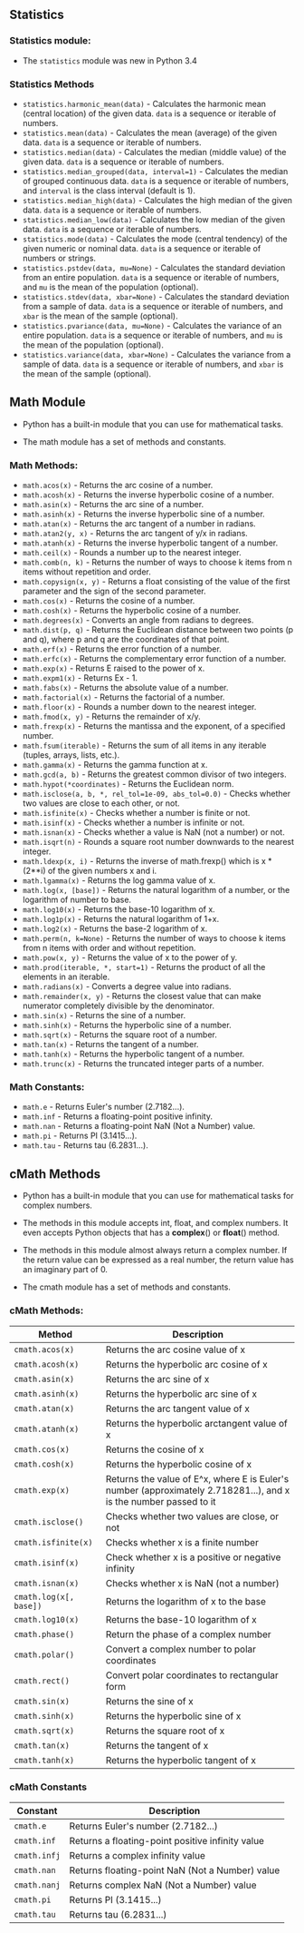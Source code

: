 
## Statistics

### Statistics module:

- The `statistics` module was new in Python 3.4 

### Statistics Methods

- `statistics.harmonic_mean(data)` - Calculates the harmonic mean (central location) of the given data. `data` is a sequence or iterable of numbers.
- `statistics.mean(data)` - Calculates the mean (average) of the given data. `data` is a sequence or iterable of numbers.
- `statistics.median(data)` - Calculates the median (middle value) of the given data. `data` is a sequence or iterable of numbers.
- `statistics.median_grouped(data, interval=1)` - Calculates the median of grouped continuous data. `data` is a sequence or iterable of numbers, and `interval` is the class interval (default is 1).
- `statistics.median_high(data)` - Calculates the high median of the given data. `data` is a sequence or iterable of numbers.
- `statistics.median_low(data)` - Calculates the low median of the given data. `data` is a sequence or iterable of numbers.
- `statistics.mode(data)` - Calculates the mode (central tendency) of the given numeric or nominal data. `data` is a sequence or iterable of numbers or strings.
- `statistics.pstdev(data, mu=None)` - Calculates the standard deviation from an entire population. `data` is a sequence or iterable of numbers, and `mu` is the mean of the population (optional).
- `statistics.stdev(data, xbar=None)` - Calculates the standard deviation from a sample of data. `data` is a sequence or iterable of numbers, and `xbar` is the mean of the sample (optional).
- `statistics.pvariance(data, mu=None)` - Calculates the variance of an entire population. `data` is a sequence or iterable of numbers, and `mu` is the mean of the population (optional).
- `statistics.variance(data, xbar=None)` - Calculates the variance from a sample of data. `data` is a sequence or iterable of numbers, and `xbar` is the mean of the sample (optional).

## Math Module

- Python has a built-in module that you can use for mathematical tasks.

- The math module has a set of methods and constants.

### Math Methods:

- `math.acos(x)` - Returns the arc cosine of a number.
- `math.acosh(x)` - Returns the inverse hyperbolic cosine of a number.
- `math.asin(x)` - Returns the arc sine of a number.
- `math.asinh(x)` - Returns the inverse hyperbolic sine of a number.
- `math.atan(x)` - Returns the arc tangent of a number in radians.
- `math.atan2(y, x)` - Returns the arc tangent of y/x in radians.
- `math.atanh(x)` - Returns the inverse hyperbolic tangent of a number.
- `math.ceil(x)` - Rounds a number up to the nearest integer.
- `math.comb(n, k)` - Returns the number of ways to choose k items from n items without repetition and order.
- `math.copysign(x, y)` - Returns a float consisting of the value of the first parameter and the sign of the second parameter.
- `math.cos(x)` - Returns the cosine of a number.
- `math.cosh(x)` - Returns the hyperbolic cosine of a number.
- `math.degrees(x)` - Converts an angle from radians to degrees.
- `math.dist(p, q)` - Returns the Euclidean distance between two points (p and q), where p and q are the coordinates of that point.
- `math.erf(x)` - Returns the error function of a number.
- `math.erfc(x)` - Returns the complementary error function of a number.
- `math.exp(x)` - Returns E raised to the power of x.
- `math.expm1(x)` - Returns Ex - 1.
- `math.fabs(x)` - Returns the absolute value of a number.
- `math.factorial(x)` - Returns the factorial of a number.
- `math.floor(x)` - Rounds a number down to the nearest integer.
- `math.fmod(x, y)` - Returns the remainder of x/y.
- `math.frexp(x)` - Returns the mantissa and the exponent, of a specified number.
- `math.fsum(iterable)` - Returns the sum of all items in any iterable (tuples, arrays, lists, etc.).
- `math.gamma(x)` - Returns the gamma function at x.
- `math.gcd(a, b)` - Returns the greatest common divisor of two integers.
- `math.hypot(*coordinates)` - Returns the Euclidean norm.
- `math.isclose(a, b, *, rel_tol=1e-09, abs_tol=0.0)` - Checks whether two values are close to each other, or not.
- `math.isfinite(x)` - Checks whether a number is finite or not.
- `math.isinf(x)` - Checks whether a number is infinite or not.
- `math.isnan(x)` - Checks whether a value is NaN (not a number) or not.
- `math.isqrt(n)` - Rounds a square root number downwards to the nearest integer.
- `math.ldexp(x, i)` - Returns the inverse of math.frexp() which is x * (2**i) of the given numbers x and i.
- `math.lgamma(x)` - Returns the log gamma value of x.
- `math.log(x, [base])` - Returns the natural logarithm of a number, or the logarithm of number to base.
- `math.log10(x)` - Returns the base-10 logarithm of x.
- `math.log1p(x)` - Returns the natural logarithm of 1+x.
- `math.log2(x)` - Returns the base-2 logarithm of x.
- `math.perm(n, k=None)` - Returns the number of ways to choose k items from n items with order and without repetition.
- `math.pow(x, y)` - Returns the value of x to the power of y.
- `math.prod(iterable, *, start=1)` - Returns the product of all the elements in an iterable.
- `math.radians(x)` - Converts a degree value into radians.
- `math.remainder(x, y)` - Returns the closest value that can make numerator completely divisible by the denominator.
- `math.sin(x)` - Returns the sine of a number.
- `math.sinh(x)` - Returns the hyperbolic sine of a number.
- `math.sqrt(x)` - Returns the square root of a number.
- `math.tan(x)` - Returns the tangent of a number.
- `math.tanh(x)` - Returns the hyperbolic tangent of a number.
- `math.trunc(x)` - Returns the truncated integer parts of a number.

### Math Constants:

- `math.e` - Returns Euler's number (2.7182...).
- `math.inf` - Returns a floating-point positive infinity.
- `math.nan` - Returns a floating-point NaN (Not a Number) value.
- `math.pi` - Returns PI (3.1415...).
- `math.tau` - Returns tau (6.2831...).

## cMath Methods

- Python has a built-in module that you can use for mathematical tasks for complex numbers.

- The methods in this module accepts int, float, and complex numbers. It even accepts Python objects that has a __complex__() or __float__() method.

- The methods in this module almost always return a complex number. If the return value can be expressed as a real number, the return value has an imaginary part of 0.

- The cmath module has a set of methods and constants.

### cMath Methods:

| Method            | Description                                                                 |
|-------------------|-----------------------------------------------------------------------------|
| `cmath.acos(x)`   | Returns the arc cosine value of x                                           |
| `cmath.acosh(x)`  | Returns the hyperbolic arc cosine of x                                      |
| `cmath.asin(x)`   | Returns the arc sine of x                                                   |
| `cmath.asinh(x)`  | Returns the hyperbolic arc sine of x                                        |
| `cmath.atan(x)`   | Returns the arc tangent value of x                                          |
| `cmath.atanh(x)`  | Returns the hyperbolic arctangent value of x                                |
| `cmath.cos(x)`    | Returns the cosine of x                                                     |
| `cmath.cosh(x)`   | Returns the hyperbolic cosine of x                                          |
| `cmath.exp(x)`    | Returns the value of E^x, where E is Euler's number (approximately 2.718281...), and x is the number passed to it |
| `cmath.isclose()` | Checks whether two values are close, or not                                 |
| `cmath.isfinite(x)`| Checks whether x is a finite number                                        |
| `cmath.isinf(x)`  | Check whether x is a positive or negative infinity                          |
| `cmath.isnan(x)`  | Checks whether x is NaN (not a number)                                      |
| `cmath.log(x[, base])`| Returns the logarithm of x to the base                                  |
| `cmath.log10(x)`  | Returns the base-10 logarithm of x                                          |
| `cmath.phase()`   | Return the phase of a complex number                                        |
| `cmath.polar()`   | Convert a complex number to polar coordinates                               |
| `cmath.rect()`    | Convert polar coordinates to rectangular form                               |
| `cmath.sin(x)`    | Returns the sine of x                                                       |
| `cmath.sinh(x)`   | Returns the hyperbolic sine of x                                            |
| `cmath.sqrt(x)`   | Returns the square root of x                                                |
| `cmath.tan(x)`    | Returns the tangent of x                                                    |
| `cmath.tanh(x)`   | Returns the hyperbolic tangent of x                                         |

### cMath Constants

| Constant       | Description                                      |
|----------------|--------------------------------------------------|
| `cmath.e`      | Returns Euler's number (2.7182...)               |
| `cmath.inf`    | Returns a floating-point positive infinity value |
| `cmath.infj`   | Returns a complex infinity value                 |
| `cmath.nan`    | Returns floating-point NaN (Not a Number) value  |
| `cmath.nanj`   | Returns complex NaN (Not a Number) value         |
| `cmath.pi`     | Returns PI (3.1415...)                           |
| `cmath.tau`    | Returns tau (6.2831...)                          |

